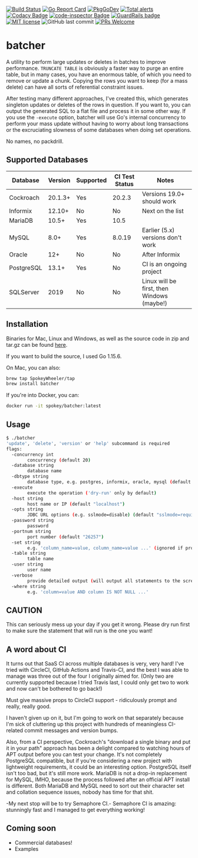 [![Build Status](https://spokeywheeler.semaphoreci.com/badges/batcher/branches/main.svg?style=shields)](https://spokeywheeler.semaphoreci.com/projects/batcher)  [![Go Report Card](https://goreportcard.com/badge/github.com/SpokeyWheeler/batcher)](https://goreportcard.com/report/github.com/SpokeyWheeler/batcher)  [![PkgGoDev](https://pkg.go.dev/badge/github.com/SpokeyWheeler/batcher)](https://pkg.go.dev/github.com/SpokeyWheeler/batcher)  [![Total alerts](https://img.shields.io/lgtm/alerts/g/SpokeyWheeler/batcher.svg?logo=lgtm&logoWidth=18)](https://lgtm.com/projects/g/SpokeyWheeler/batcher/alerts/)  [![Codacy Badge](https://app.codacy.com/project/badge/Grade/132d19460c42416bb371f98bb0c94fc6)](https://www.codacy.com/gh/SpokeyWheeler/batcher/dashboard?utm_source=github.com&amp;utm_medium=referral&amp;utm_content=SpokeyWheeler/batcher&amp;utm_campaign=Badge_Grade)  [![code-inspector Badge](https://www.code-inspector.com/project/17296/score/svg)](https://www.code-inspector.com/project/17296/score/svg)  [![GuardRails badge](https://api.guardrails.io/v2/badges/SpokeyWheeler/batcher.svg?token=d09c361974cb1acab7d58f925c6a7dd6f9fc6c05dfd43904043a06f382cdc4d7&provider=github)](https://dashboard.guardrails.io/gh/SpokeyWheeler/52652)  [![MIT license](https://img.shields.io/badge/License-MIT-blue.svg)](https://lbesson.mit-license.org/)  ![GitHub last commit](https://img.shields.io/github/last-commit/SpokeyWheeler/batcher?logo=github&style=plastic)  [![PRs Welcome](https://img.shields.io/badge/PRs-welcome-brightgreen.svg?style=plastic)](http://makeapullrequest.com)

# batcher

A utility to perform large updates or deletes in batches to improve performance. `TRUNCATE TABLE` is obviously a faster way to purge an entire table, but in many cases, you have an enormous table, of which you need to remove or update a chunk. Copying the rows you want to keep (for a mass delete) can have all sorts of referential constraint issues.

After testing many different approaches, I've created this, which generates singleton updates or deletes of the rows in question. If you want to, you can output the generated SQL to a flat file and process it in some other way. If you use the `-execute` option, batcher will use Go's internal concurrency to perform your mass update without having to worry about long transactions or the excruciating slowness of some databases when doing set operations.

No names, no packdrill.

## Supported Databases

| Database | Version | Supported | CI Test Status | Notes |
| -------- | ------- | --------- | -------------- | ----- |
| Cockroach | 20.1.3+ | Yes | 20.2.3  | Versions 19.0+ should work |
| Informix | 12.10+ | No | No | Next on the list |
| MariaDB | 10.5+ | Yes | 10.5 | |
| MySQL | 8.0+ | Yes | 8.0.19 | Earlier (5.x) versions don't work |
| Oracle | 12+ | No | No | After Informix |
| PostgreSQL | 13.1+ | Yes | No | CI is an ongoing project |
| SQLServer | 2019 | No | No | Linux will be first, then Windows (maybe!) |

## Installation

Binaries for Mac, Linux and Windows, as well as the source code in zip and tar.gz  can be found [here](https://github.com/SpokeyWheeler/batcher/releases/latest).

If you want to build the source, I used Go 1.15.6.

On Mac, you can also:
```bash
brew tap SpokeyWheeler/tap
brew install batcher
```

If you're into Docker, you can:
```bash
docker run -it spokey/batcher:latest
```

## Usage

```bash
$ ./batcher
'update', 'delete', 'version' or 'help' subcommand is required
flags:
  -concurrency int
    	concurrency (default 20)
  -database string
    	database name
  -dbtype string
    	database type, e.g. postgres, informix, oracle, mysql (default "postgres")
  -execute
    	execute the operation ('dry-run' only by default)
  -host string
    	host name or IP (default "localhost")
  -opts string
    	JDBC URL options (e.g. sslmode=disable) (default "sslmode=require")
  -password string
    	password
  -portnum string
    	port number (default "26257")
  -set string
    	e.g. 'column_name=value, column_name=value ...' (ignored if provided with delete subcommand)
  -table string
    	table name
  -user string
    	user name
  -verbose
    	provide detailed output (will output all statements to the screen)
  -where string
    	e.g. 'column=value AND column IS NOT NULL ...'
```

## CAUTION

This can seriously mess up your day if you get it wrong. Please dry run first to make sure the statement that will run is the one you want!

## A word about CI

It turns out that SaaS CI across multiple databases is very, very hard! I've tried with CircleCI, GitHub Actions and Travis-CI, and the best I was able to manage was three out of the four I originally aimed for. (Only two are currently supported because I tried Travis last, I could only get two to work and now can't be bothered to go back!)

Must give massive props to CircleCI support - ridiculously prompt and really, really good.

I haven't given up on it, but I'm going to work on that separately because I'm sick of cluttering up this project with hundreds of meaningless CI-related commit messages and version bumps.

Also, from a CI perspective, Cockroach's "download a single binary and put it in your path" approach has been a delight compared to watching hours of APT output before you can test your change. It's not completely PostgreSQL compatible, but if you're considering a new project with lightweight requirements, it could be an interesting option. PostgreSQL itself isn't too bad, but it's still more work. MariaDB is not a drop-in replacement for MySQL, IMHO, because the process followed after an official APT install is different. Both MariaDB and MySQL need to sort out their character set and collation sequence issues, nobody has time for that shit.

-My next stop will be to try Semaphore CI.-
Semaphore CI is amazing: stunningly fast and I managed to get everything working!

## Coming soon

  - Commercial databases!
  - Examples

